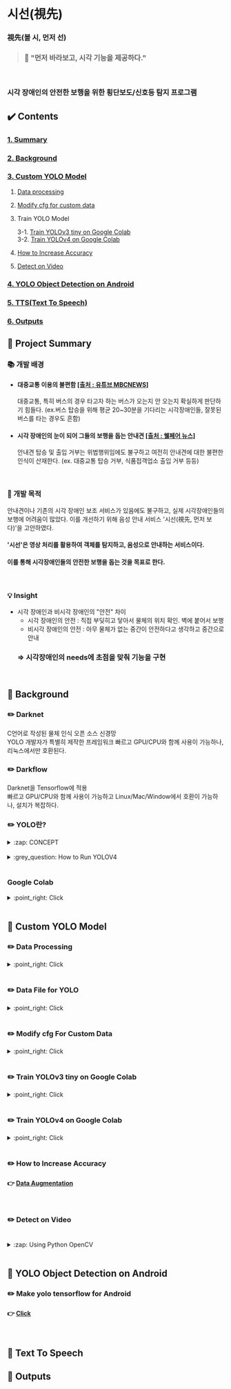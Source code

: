 







# 시선(視先)

###  視先(볼 시, 먼저 선) 
> ### :loudspeaker: "먼저 바라보고, 시각 기능을 제공하다."
<br>

### 시각 장애인의 안전한 보행을 위한 횡단보도/신호등 탐지 프로그램

## :heavy_check_mark: Contents
###  [1. Summary](#pushpin-project-summary)
### [2. Background](#pushpin-background)
### [3. Custom YOLO Model](#pushpin-custom-yolo-model)
1. [Data processing](#pencil2-data-processing)
2. [Modify cfg for custom data](#pencil2-modify-cfg-for-custom-data)
3. Train YOLO Model

	3-1. [Train YOLOv3 tiny on Google Colab](#pencil2-train-yolov3-tiny-on-google-colab)<br>
	3-2. [Train YOLOv4 on Google Colab](#pencil2-train-yolov4-on-google-colab)
	
4. [How to Increase Accuracy](#pencil2-how-to-increase-accuracy)
5. [Detect on Video](#pencil2-detect-on-video)
### [4. YOLO Object Detection on Android](#pushpin-yolo-object-detection-on-android)
### [5. TTS(Text To Speech)](#pushpin-text-to-speech)
### [6. Outputs](#pushpin-outputs)

## :pushpin: Project Summary

### :books: 개발 배경
- #### 대중교통 이용의 불편함 [[출처 : 유튜브 MBCNEWS]](https://youtu.be/saoX-lR-iJ0)
	대중교통, 특히 버스의 경우 타고자 하는 버스가 오는지 안 오는지 확실하게 판단하기 힘들다.
	(ex.버스 탑승을 위해 평균 20~30분을 기다리는 시각장애인들, 잘못된 버스를 타는 경우도 흔함)

- #### 시각 장애인의 눈이 되어 그들의 보행을 돕는 안내견 [[출처 : 웰페어 뉴스]](https://www.welfarenews.net/news/articleView.html?idxno=71314)
	안내견 탑승 및 출입 거부는 위법행위임에도 불구하고 여전히 안내견에 대한 불편한 인식이 산재한다.
	(ex. 대중교통 탑승 거부, 식품접객업소 출입 거부 등등)
<br>

### :pencil: 개발 목적
안내견이나 기존의 시각 장애인 보조 서비스가 있음에도 불구하고, 실제 시각장애인들의 보행에 어려움이 많았다. 이를 개선하기 위해 음성 안내 서비스 '시선(視先, 먼저 보다)'을 고안하였다.
#### **'시선'은 영상 처리를 활용하여 객체를 탐지하고, 음성으로 안내하는 서비스이다.**
#### 이를 통해 시각장애인들의 안전한 보행을 돕는 것을 목표로 한다.
<br>

### :bulb: Insight 
- 시각 장애인과 비시각 장애인의 "안전" 차이
	- 시각 장애인의 안전  : 직접 부딪히고 닿아서 물체의 위치 확인. 벽에 붙어서 보행
	- 비시각 장애인의 안전 : 아무 물체가 없는 중간이 안전하다고 생각하고 중간으로 안내
	### ⇒ **시각장애인의 needs에 초점을 맞춰 기능을 구현**
<br>

## :pushpin: Background

### :pencil2: Darknet

C언어로 작성된 물체 인식 오픈 소스 신경망<br>
YOLO 개발자가 특별히 제작한 프레임워크
빠르고  GPU/CPU와 함께 사용이 가능하나, 리눅스에서만 호환된다.

### :pencil2: Darkflow

Darknet을 Tensorflow에 적용<br>
빠르고 GPU/CPU와 함께 사용이 가능하고 Linux/Mac/Window에서 호환이 가능하나,
설치가 복잡하다.

### :pencil2: YOLO란?
<details>
<summary> :zap: CONCEPT</summary>
<br>

### **"darknet을 통해 학습된 신경망"**  
이전 탐지 시스템은 classifier나 localizer를 사용해 탐지를 수행한다.<br>
하지만 YOLO는 하나의 신경망을 전체 이미지에 적용한다.<br>
이 신경망은 이미지를 영역으로 분할하고 각 영역의 Bounding Box와 확률을 예측한다.<br>
이런 Bounding Box는 예측된 확률에 의해 가중치가 적용된다.<br>

</div>
</details>
<br>

<details>
<summary> :grey_question: How to Run YOLOV4 </summary>
<br> 

## :fire: Run YOLOv4

1) dark net의 weight ⇒ yolov4.weights 으로 변환하는 과정.    

	```
	# Convert darknet weights to tensorflow
	## yolov4  버전
	python save_model.py --weights ./data/yolov4.weights --output ./checkpoints/yolov4-416 --input_size 416 --model yolov4 

	## yolov4-tiny 버전
	python save_model.py --weights ./data/yolov4-tiny.weights --output ./checkpoints/yolov4-tiny-416 --input_size 416 --model yolov4 --tiny
	```
2) object detection이 잘 되는 지 확인하기	  
	```
	# Run demo tensorflow
	python detect.py --weights ./checkpoints/yolov4-416 --size 416 --model yolov4 --image ./data/kite.jpg

	python detect.py --weights ./checkpoints/yolov4-tiny-416 --size 416 --model yolov4 --image ./data/kite.jpg --tiny
	```
3) 결과  
   <image src="https://github.com/kairess/tensorflow-yolov4-tflite/raw/master/result.png" width="90%">
  
   <image src="https://user-images.githubusercontent.com/34594339/89185473-3f998f00-d5d5-11ea-99f7-45c37f85e8f0.png" width="90%">  
  
	 #### ⇒ yolov4 weight (위) / yolo4-tiny (아래)  
	 #### 속도는 tiny가 훨씬 빠르다.  

 <br>
</div>
</details>
<br>


### Google Colab

<details>
<summary> :point_right: Click </summary>
<br>

#### yolo를 노트북에서도 사용하기 위해서는 **GPU를 사용해야 한다.**   
#### 이를 위해서 Google에서 지원하는 Colab을 이용해 yolo를 구동시킬 수 있다.  

<br>

#### Colab을 세션을 12시간만 유지시켜주기 때문에 저장이 불가하다. <br>
#### ⇒  구글 드라이브에 데이터를 저장해 놓고 마운트 해서 쓸 수 있다

<br>

#### :bulb: Colab 런타임 장시간 세션 유지하기
    function ClickConnect() { // 백엔드를 할당하지 못했습니다. // GPU이(가) 있는 백엔드를 사용할 수 없습니다. 가속기가 없는 런타임을 사용하시겠습니까? // 취소 버튼을 찾아서 클릭 var buttons = document.querySelectorAll("colab-dialog.yes-no-dialog paper-button#cancel"); buttons.forEach(function(btn) { btn.click(); }); console.log("1분마다 자동 재연결"); document.querySelector("#top-toolbar > colab-connect-button").click(); } setInterval(ClickConnect,1000*60);  

F12를 눌러 자바 스크립트 창에 입력해주면 된다.<br>
  

#### :bulb: 주피터 노트북이 명령 프롬트에서 입력한  것처럼  처리하는 명령어  
   - `` !`` :  쉘이 끝나면 유지 되지 않음
   - ``%`` : 쉘이 끝난 후에도 계속 유지
	   
#### <실행 화면>

<image src="https://user-images.githubusercontent.com/34594339/89725910-db9d1d80-da4f-11ea-88bf-8ab79c47a555.png" width="80%">  

</div>
</details>
<br>

## :pushpin: Custom YOLO Model

### :pencil2: Data Processing
<details>
<summary>  :point_right: Click </summary>

### :mag_right: 신호등 데이터셋  : [[AI Hub]](http://www.aihub.or.kr/aidata/136)
  신호등이 있는 사진과 Bounding Box가 되어있는 xml파일을 받았으나, 
:warning: **보행등과 차량등이 분류가 되어있지 않다**:warning:  는 문제점이 발생하였다. 

### :bulb: 해결방안  
  1) 우선적으로 데이터 셋에 신호등이 다 있는 것도 아니기 때문에 1차적으로 신호등을 찾아준다.  
  ⇒ 신호등 label을 갖는 사진을 분류한다는 의미  
  
  2) label을 확인함과 동시에 신호등 사진을 띄운다. 그 사진속에 있는 신호등이 보행등이라면 저장, 차량등이라면 저장하지 않고 넘어간다.  
  
  3) 사진을 저장하는 경우에 label 데이터는 가공이 필요하다.  
  현재 AI hub에서 제공되는 Bounding Box  좌표 ⇒ (좌상단 x, 좌상단 y, 우하단 x, 우하단 y좌표)  

### :point_right: [Explore Labeling folder](https://github.com/bosl95/Seesun/tree/master/Labeling)

</div>
</details>
<br>

### :pencil2: Data File for YOLO
<details>
<summary>  :point_right: Click </summary>

#### :page_with_curl: ```obj.data``` : 학습을 위한 내용이 담긴 파일  
   - classes 개수  
   - train.txt와 valid.txt의 경로  
   - obj.names의 경로  
   - weight을 저장할 폴더의 경로  
####  :page_with_curl: ``obj.cfg`` : 모델 구조 및 train과 관련된 설정이 들어있는 파일  
   - *batch* : 한번에 몇 장을 처리할 지
   - *subdivisions*  : batch를 이 값만큼 나누어 처리이즈
   - *width, height* 
   - *learning late, burn_in, max_batches,  policy, steps, scales* 설정  
   - *filter : (4+1+class수) x 3*
   - *classes*
   - *anchors* : 초기의 크기(너비, 높이), (개체 크기에 가장 가까운)일부는 신경망(최종 기능 맵)의 일부 출력을 사용하여 개체 크기로 크기가 조정
   - *mask* 
#### :page_with_curl: ``weight``  : 미리 트레이닝된 모델 또는 darknet53.conv.74 등의 가중치 파일
#### :page_with_curl: ``obj.names`` : annotation에 포함되어있는 라벨링 이름 목록. 검출하고자 하는 목록  
#### :page_with_curl: ``train.txt`` : 학습시킬 이미지들의 경로들이 담긴 리스트  
#### :page_with_curl: ``valid.txt`` : 학습 시 validation 할 이미지들의 경로들이 담긴 리스트  
 
</div>
</details>
<br>

### :pencil2: Modify cfg For Custom Data
<details>
<summary>  :point_right: Click </summary>
<br>

#### :zap: cfg 설정  
   
   <image src="https://user-images.githubusercontent.com/34594339/89791590-7b48d180-db5e-11ea-9c98-5e67e557fc33.png" width="100%"><br>

<br>
:small_blue_diamond: max_batches = number of classes * 2000 <br>
:small_blue_diamond: steps = max_batches의 80%, max_batches의 90%<br>
<br>
  
#### :zap: anchor 계산  
   
   <image src="https://user-images.githubusercontent.com/34594339/89791801-b9de8c00-db5e-11ea-9e7a-b9e63bdbe049.png" width="100%">
   

### :information_source: Source
<details>
<summary>  :point_right: How To set cfg File </summary>
<br>

:fire: [https://murra.tistory.com/115](https://murra.tistory.com/115)<br>
:round_pushpin: [https://keyog.tistory.com/22](https://keyog.tistory.com/22)  <br>
:round_pushpin: [https://eehoeskrap.tistory.com/370](https://eehoeskrap.tistory.com/370)<br>
:round_pushpin: [https://codingzzangmimi.tistory.com/76](https://codingzzangmimi.tistory.com/76) <br>
:round_pushpin: [https://go-programming.tistory.com/160](https://go-programming.tistory.com/160)<br>
 :round_pushpin: [https://github.com/AlexeyAB/darknet#how-to-train-to-detect-your-custom-objects](https://github.com/AlexeyAB/darknet#how-to-train-to-detect-your-custom-objects)  

</div>
</details>
<br>

</div>
</details>
<br>

### :pencil2: Train YOLOv3 tiny on Google Colab

<details>
<summary>  :point_right: Click </summary>
<br>

###  :fire: train custom data

	!./darknet detector train custom/custom.data custom/custom_yolov3-tiny.cfg custom/yolov3-tiny.conv.15 -dont_show 

- 원래 map과 loss에 대한 그래프가 나오는데 코랩의 리눅스 상에서는 볼 수 없는 듯하다.<br>
  에러가 나기 때문에 dont_show를 추가해 보지 않는 것으로 처리해준다. <br>
   
#### :page_with_curl: yolov3-tiny.conv.15 : pre-train된 weight<br>
 [Fine-Tuning](https://eehoeskrap.tistory.com/186)을 하고 싶을 떄 마지막 레이어를 삭제하고 모델 파일과 가중치 파일을 이용하여 darknet53.conv.74 처럼 가중치 파일을 생성 할 수도 있다.
  
  
	./darknet partial cfg / yolov3-tiny.cfg yolov3-tiny.weights yolov3-tiny.conv.15 15

###  :fire: detect custom model

	!./darknet detector test custom/custom.data custom/custom_yolov4-tiny.cfg custom_yolov4-tiny_last.weights -thresh 0.25 -dont_show -ext_output < custom/train.txt > result.txt  

:x: tarin.txt에 있는 이미지의 경로를 읽어오지 못한다는 에러 발생<br>

#### ⇒ 경로가 제대로 설정 되어 있음에도 에러가 발생한다면,<br>
#### 1. 절대 경로로 재설정
#### 2. 리눅스상에서 읽을 수 있는 포맷으로 변환 ( module : dos2unix )

	!apt-get install dos2unix   
	!dos2unix custom/train.txt  # to linux format

</div>
</details>
<br>  

### :pencil2: Train YOLOv4 on Google Colab

<details>
<summary>  :point_right: Click </summary>
<br>

	!./darknet detector train custom/class.data cfg/yolov4.cfg yolov4.conv.137 -dont_show -map

#### 학습 전까지의 과정은 YOLOv3-tiny와 크게 다른 점은 없다.

</div>
</details>
<br>  


### :pencil2: How to Increase Accuracy

#### :point_right: [Data Augmentation](https://github.com/bosl95/Seesun/blob/master/Data%20augmentation)
<br>


### :pencil2: Detect on Video
<br>

<details>
<summary> :zap: Using Python OpenCV </summary>
<br>

#### 파이썬의  OpenCV를 사용하기 위해 Darknet 모델을 Keras 모델로 변환

#### :point_right: <a href="https://github.com/bosl95/Seesun/tree/master/Detect#pushpin-keras-detect">Click</a>

<br>
</div>
</details>
<br>


## :pushpin: YOLO Object Detection on Android

### :pencil2: Make yolo tensorflow for Android
#### :point_right: <a href="https://github.com/bosl95/Seesun/tree/master/Detect#pushpin-yolov4-tensorflow-tflite">Click</a>

<br>

## :pushpin: Text To Speech

## :pushpin: Outputs
